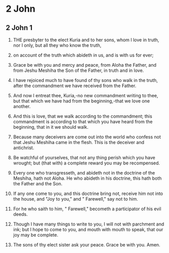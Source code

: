 # 2 John

## 2 John 1

1. THE presbyter to the elect Kuria and to her sons, whom I love in truth, nor I only, but all they who know the truth,

2. on account of the truth which abideth in us, and is with us for ever;

3. Grace be with you and mercy and peace, from Aloha the Father, and from Jeshu Meshiha the Son of the Father, in truth and in love.

4. I have rejoiced much to have found of thy sons who walk in the truth, after the commandment we have received from the Father.

5. And now I entreat thee, Kuria,-no new commandment writing to thee, but that which we have had from the beginning,-that we love one another.

6. And this is love, that we walk according to the commandment; this commandment is according to that which you have heard from the beginning, that in it we should walk.

7. Because many deceivers are come out into the world who confess not that Jeshu Meshiha came in the flesh. This is the deceiver and antichrist.

8. Be watchful of yourselves, that not any thing perish which you have wrought; but (that with) a complete reward you may be recompensed.

9. Every one who transgresseth, and abideth not in the doctrine of the Meshiha, hath not Aloha. He who abideth in his doctrine, this hath both the Father and the Son.

10. If any one come to you, and this doctrine bring not, receive him not into the house, and "Joy to you," and " Farewell," say not to him.

11. For he who saith to him, " Farewell," becometh a participator of his evil deeds.

12. Though I have many things to write to you, I will not with parchment and ink; but I hope to come to you, and mouth with mouth to speak, that our joy may be complete.

13. The sons of thy elect sister ask your peace. Grace be with you. Amen.

